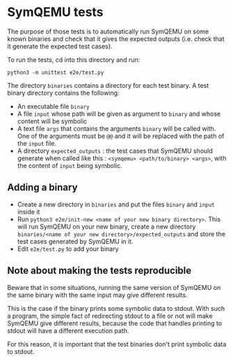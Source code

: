 # SymQEMU tests

The purpose of those tests is to automatically run SymQEMU on some known binaries and check that it gives the expected outputs (i.e. check that it generate the expected test cases).

To run the tests, cd into this directory and run:

```
python3 -m unittest e2e/test.py
```

The directory `binaries` contains a directory for each test binary. A test binary directory contains the following:

- An executable file `binary`
- A file `input` whose path will be given as argument to `binary` and whose content will be symbolic
- A text file `args` that contains the arguments `binary` will be called with. One of the arguments must be `@@` and it will be replaced with the path of the `input` file.
- A directory `expected_outputs` : the test cases that SymQEMU should generate when called like this : `<symqemu> <path/to/binary> <args>`, with the content of `input` being symbolic.

## Adding a binary

- Create a new directory in `binaries` and put the files `binary` and `input` inside it
- Run `python3 e2e/init-new <name of your new binary directory>`. This will run SymQEMU on your new binary, create a new directory `binaries/<name of your new directory>/expected_outputs` and store the test cases generated by SymQEMU in it.
- Edit `e2e/test.py` to add your binary

## Note about making the tests reproducible

Beware that in some situations, running the same version of SymQEMU on the same binary with the same input may give different results.

This is the case if the binary prints some symbolic data to stdout. With such a program, the simple fact of redirecting stdout to a file or not will make SymQEMU give different results, because the code that handles printing to stdout will have a different execution path. 

For this reason, it is important that the test binaries don't print symbolic data to stdout.

